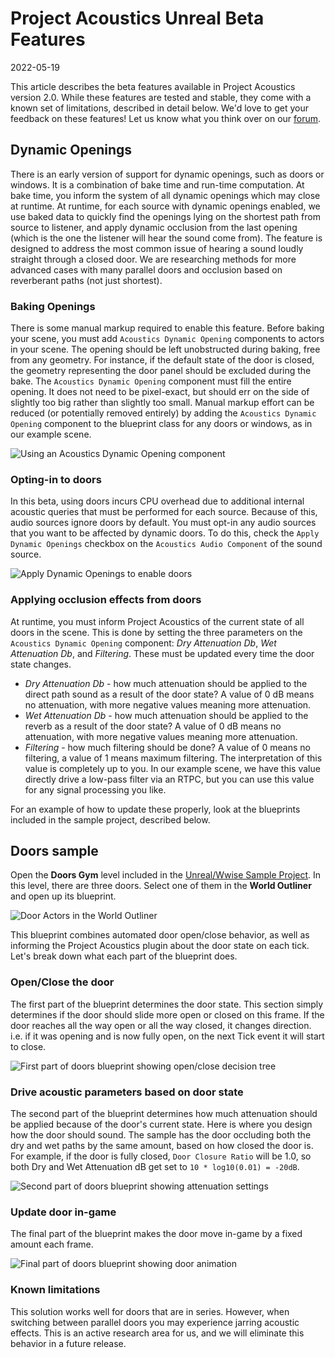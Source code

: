 # Project Acoustics Unreal Beta Features

2022-05-19

This article describes the beta features available in Project Acoustics version 2.0. While these features are tested and stable, they come with a known set of limitations, described in detail below. We'd love to get your feedback on these features! Let us know what you think over on our [forum](https://github.com/microsoft/ProjectAcoustics/issues).

## Dynamic Openings

There is an early version of support for dynamic openings, such as doors or windows. It is a combination of bake time and run-time computation. At bake time, you inform the system of all dynamic openings which may close at runtime. At runtime, for each source with dynamic openings enabled, we use baked data to quickly find the openings lying on the shortest path from source to listener, and apply dynamic occlusion from the last opening (which is the one the listener will hear the sound come from). The feature is designed to address the most common issue of hearing a sound loudly straight through a closed door. We are researching methods for more advanced cases with many parallel doors and occlusion based on reverberant paths (not just shortest).

### Baking Openings

There is some manual markup required to enable this feature. Before baking your scene, you must add `Acoustics Dynamic Opening` components to actors in your scene. The opening should be left unobstructed during baking, free from any geometry. For instance, if the default state of the door is closed, the geometry representing the door panel should be excluded during the bake. The `Acoustics Dynamic Opening` component must fill the entire opening. It does not need to be pixel-exact, but should err on the side of slightly too big rather than slightly too small. Manual markup effort can be reduced (or potentially removed entirely) by adding the `Acoustics Dynamic Opening` component to the blueprint class for any doors or windows, as in our example scene.

![Using an Acoustics Dynamic Opening component](./img/unreal-acoustics-opening.png)

### Opting-in to doors

In this beta, using doors incurs CPU overhead due to additional internal acoustic queries that must be performed for each source. Because of this, audio sources ignore doors by default. You must opt-in any audio sources that you want to be affected by dynamic doors. To do this, check the `Apply Dynamic Openings` checkbox on the `Acoustics Audio Component` of the sound source.

![Apply Dynamic Openings to enable doors](./img/unreal-enable-doors.png)

### Applying occlusion effects from doors

At runtime, you must inform Project Acoustics of the current state of all doors in the scene. This is done by setting the three parameters on the `Acoustics Dynamic Opening` component: *Dry Attenuation Db*, *Wet Attenuation Db*, and *Filtering*. These must be updated every time the door state changes.

- *Dry Attenuation Db* - how much attenuation should be applied to the direct path sound as a result of the door state? A value of 0 dB means no attenuation, with more negative values meaning more attenuation.
- *Wet Attenuation Db* - how much attenuation should be applied to the reverb as a result of the door state? A value of 0 dB means no attenuation, with more negative values meaning more attenuation.
- *Filtering* - how much filtering should be done? A value of 0 means no filtering, a value of 1 means maximum filtering. The interpretation of this value is completely up to you. In our example scene, we have this value directly drive a low-pass filter via an RTPC, but you can use this value for any signal processing you like.

For an example of how to update these properly, look at the blueprints included in the sample project, described below.

## Doors sample

Open the **Doors Gym** level included in the [Unreal/Wwise Sample Project](./unreal-wwise-sample.md). In this level, there are three doors. Select one of them in the **World Outliner** and open up its blueprint.

![Door Actors in the World Outliner](./img/unreal-doors-outliner.png)

This blueprint combines automated door open/close behavior, as well as informing the Project Acoustics plugin about the door state on each tick. Let's break down what each part of the blueprint does.

### Open/Close the door

The first part of the blueprint determines the door state. This section simply determines if the door should slide more open or closed on this frame. If the door reaches all the way open or all the way closed, it changes direction. i.e. if it was opening and is now fully open, on the next Tick event it will start to close.

![First part of doors blueprint showing open/close decision tree](./img/unreal-door-tick.png)

### Drive acoustic parameters based on door state

The second part of the blueprint determines how much attenuation should be applied because of the door's current state. Here is where you design how the door should sound. The sample has the door occluding both the dry and wet paths by the same amount, based on how closed the door is. For example, if the door is fully closed, `Door Closure Ratio` will be 1.0, so both Dry and Wet Attenuation dB get set to `10 * log10(0.01) = -20dB`.

![Second part of doors blueprint showing attenuation settings](./img/unreal-door-atten.png)

### Update door in-game

The final part of the blueprint makes the door move in-game by a fixed amount each frame.

![Final part of doors blueprint showing door animation](./img/unreal-door-animate.png)

### Known limitations

This solution works well for doors that are in series. However, when switching between parallel doors you may experience jarring acoustic effects. This is an active research area for us, and we will eliminate this behavior in a future release.
